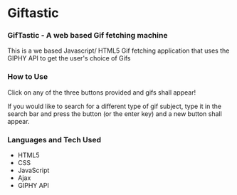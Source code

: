# Giftastic
<h3>GifTastic - A web based Gif fetching machine</h3>
<p>This is a we based Javascript/ HTML5 Gif fetching application that uses the GIPHY API to get the user's choice of Gifs</p>
<h3>How to Use</h3>
<p>Click on any of the three buttons provided and gifs shall appear!</p>
<p>If you would like to search for a different type of gif subject, type it in the search bar and press the button (or the enter key) and a new button shall appear. </p>
<h3>Languages and Tech Used</h3>
<ul>
<li>HTML5</li>
<li>CSS</li>
<li>JavaScript</li>
<li>Ajax</li>
<li>GIPHY API</li>
</ul>




